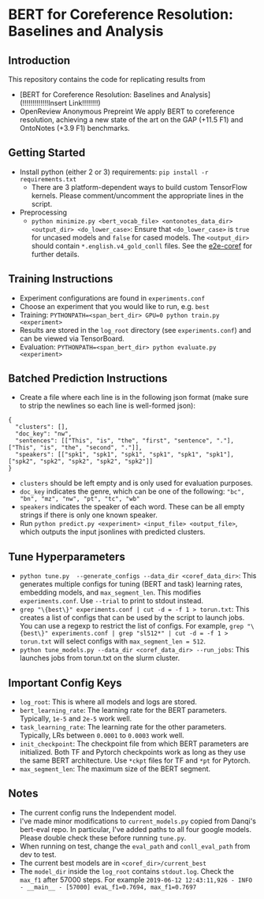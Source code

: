 # BERT for Coreference Resolution: Baselines and Analysis


## Introduction
This repository contains the code for replicating results from

* [BERT for Coreference Resolution: Baselines and Analysis](!!!!!!!!!!!!!Insert Link!!!!!!!!) 
* OpenReview Anonymous Prepreint
We apply BERT to coreference resolution, achieving a new state of the art on the GAP (+11.5 F1) and OntoNotes (+3.9 F1) benchmarks.

## Getting Started
* Install python (either 2 or 3) requirements: `pip install -r requirements.txt`
  * There are 3 platform-dependent ways to build custom TensorFlow kernels. Please comment/uncomment the appropriate lines in the script.
* Preprocessing
  * `python minimize.py <bert_vocab_file> <ontonotes_data_dir> <output_dir> <do_lower_case>`: Ensure that `<do_lower_case>` is `true` for uncased models and `false` for cased models. The `<output_dir>` should contain `*.english.v4_gold_conll` files. See the [e2e-coref](https://github.com/kentonl/e2e-coref/tree/e2e) for further details.

## Training Instructions

* Experiment configurations are found in `experiments.conf`
* Choose an experiment that you would like to run, e.g. `best`
* Training: `PYTHONPATH=<span_bert_dir> GPU=0 python train.py <experiment>`
* Results are stored in the `log_root` directory (see `experiments.conf`) and can be viewed via TensorBoard.
* Evaluation: `PYTHONPATH=<span_bert_dir> python evaluate.py <experiment>`


## Batched Prediction Instructions

* Create a file where each line is in the following json format (make sure to strip the newlines so each line is well-formed json):
```
{
  "clusters": [],
  "doc_key": "nw",
  "sentences": [["This", "is", "the", "first", "sentence", "."], ["This", "is", "the", "second", "."]],
  "speakers": [["spk1", "spk1", "spk1", "spk1", "spk1", "spk1"], ["spk2", "spk2", "spk2", "spk2", "spk2"]]
}
```
  * `clusters` should be left empty and is only used for evaluation purposes.
  * `doc_key` indicates the genre, which can be one of the following: `"bc", "bn", "mz", "nw", "pt", "tc", "wb"`
  * `speakers` indicates the speaker of each word. These can be all empty strings if there is only one known speaker.
* Run `python predict.py <experiment> <input_file> <output_file>`, which outputs the input jsonlines with predicted clusters.

## Tune Hyperparameters
* `python tune.py  --generate_configs --data_dir <coref_data_dir>`: This generates multiple configs for tuning (BERT and task) learning rates, embedding models, and `max_segment_len`. This modifies `experiments.conf`. Use `--trial` to print to stdout instead.
* `grep "\{best\}" experiments.conf | cut -d = -f 1 > torun.txt`: This creates a list of configs that can be used by the script to launch jobs. You can use a regexp to restrict the list of configs. For example, `grep "\{best\}" experiments.conf | grep "sl512*" | cut -d = -f 1 > torun.txt` will select configs with `max_segment_len = 512`.
* `python tune_models.py --data_dir <coref_data_dir> --run_jobs`: This launches jobs from torun.txt on the slurm cluster.

## Important Config Keys
* `log_root`: This is where all models and logs are stored.
* `bert_learning_rate`: The learning rate for the BERT parameters. Typically, `1e-5` and `2e-5` work well.
* `task_learning_rate`: The learning rate for the other parameters. Typically, LRs between `0.0001` to `0.0003` work well.
* `init_checkpoint`: The checkpoint file from which BERT parameters are initialized. Both TF and Pytorch checkpoints work as long as they use the same BERT architecture. Use `*ckpt` files for TF and `*pt` for Pytorch.
* `max_segment_len`: The maximum size of the BERT segment.

## Notes
* The current config runs the Independent model.
* I've made minor modifications to `current_models.py` copied from Danqi's bert-eval repo. In particular, I've added paths to all four google models. Please double check these before running `tune.py`.
* When running on test, change the `eval_path` and `conll_eval_path` from dev to test.
* The current best models are in `<coref_dir>/current_best`
* The `model_dir` inside the `log_root` contains `stdout.log`. Check the `max_f1` after 57000 steps. For example
``
2019-06-12 12:43:11,926 - INFO - __main__ - [57000] evaL_f1=0.7694, max_f1=0.7697
``

